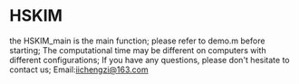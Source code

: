 # HSKIM
the HSKIM_main is the main function;
please refer to demo.m before starting; 
The computational time may be different on computers with different configurations;
If you have any questions, please don't hesitate to contact us;
Email:iichengzi@163.com
